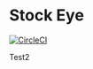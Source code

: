 # Stock Eye

[![CircleCI](https://circleci.com/gh/liunaijia/stock-eye.svg?style=svg)](https://circleci.com/gh/liunaijia/stock-eye)

Test2